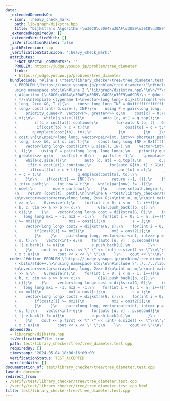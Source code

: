 ```yaml
---
data:
  _extendedDependsOn:
  - icon: ':heavy_check_mark:'
    path: lib/graph/dijkstra.hpp
    title: "Dijkstra's Algorithm (\u30C0\u30A4\u30AF\u30B9\u30C8\u30E9\u6CD5)"
  _extendedRequiredBy: []
  _extendedVerifiedWith: []
  _isVerificationFailed: false
  _pathExtension: cpp
  _verificationStatusIcon: ':heavy_check_mark:'
  attributes:
    '*NOT_SPECIAL_COMMENTS*': ''
    PROBLEM: https://judge.yosupo.jp/problem/tree_diameter
    links:
    - https://judge.yosupo.jp/problem/tree_diameter
  bundledCode: "#line 1 \"test/library_checker/tree/tree_diameter.test.cpp\"\n#define\
    \ PROBLEM \"https://judge.yosupo.jp/problem/tree_diameter\"\n#include <bits/stdc++.h>\n\
    using namespace std;\n\n#line 2 \"lib/graph/dijkstra.hpp\"\n\n/**\n * @brief Dijkstra's\
    \ Algorithm (\u30C0\u30A4\u30AF\u30B9\u30C8\u30E9\u6CD5)\n * @docs docs/graph/dijkstra.md\n\
    \ */\n\ntemplate <typename T>\nvector<long long> dijkstra(const vector<vector<array<long\
    \ long, 2>>> &G, T x){\n    const long long INF = 0x1fffffffffffffff;\n    vector<long\
    \ long> cost((int) G.size(), INF);\n    using P = pair<long long, long long>;\n\
    \    priority_queue<P, vector<P>, greater<>> q;\n    cost[x] = 0;\n    q.emplace(0,\
    \ x);\n\n    while(q.size()){\n        auto [c, at] = q.top();\n        q.pop();\n\
    \        if(c > cost[at]) continue;\n        for(auto &[to, t] : G[at]){\n   \
    \         if(cost[to] > c + t){\n                cost[to] = c + t;\n         \
    \       q.emplace(cost[to], to);\n            }\n        }\n    }\n    return\
    \ cost;\n}\n\npair<long long, vector<pair<int, int>>> shortest_path(const vector<vector<array<long\
    \ long, 2>>> &G, int s, int t){\n    const long long INF = 0x1fffffffffffffff;\n\
    \    vector<long long> cost((int) G.size(), INF);\n    vector<int> par((int) G.size(),\
    \ -1);\n    using P = pair<long long, long long>;\n    priority_queue<P, vector<P>,\
    \ greater<>> q;\n    cost[s] = 0;\n    par[s] = -1;\n    q.emplace(0, s);\n\n\
    \    while(q.size()){\n        auto [c, at] = q.top();\n        q.pop();\n   \
    \     if(c > cost[at]) continue;\n        for(auto &[to, t] : G[at]){\n      \
    \      if(cost[to] > c + t){\n                par[to] = at;\n                cost[to]\
    \ = c + t;\n                q.emplace(cost[to], to);\n            }\n        }\n\
    \    }\n\n    if(cost[t] == INF){\n        return {-1, {}};\n    }\n    vector<pair<int,\
    \ int>> path;\n    int now = t;\n    while(par[now] != -1){\n        path.emplace_back(par[now],\
    \ now);\n        now = par[now];\n    }\n    reverse(path.begin(), path.end());\n\
    \n    return {cost[t], path};\n}\n#line 6 \"test/library_checker/tree/tree_diameter.test.cpp\"\
    \n\nvector<vector<array<long long, 2>>> G;\n\nint n, m;\n\nint main(){\n    cin\
    \ >> n;\n    G.resize(n);\n    for(int i = 0; i < n - 1; i++){\n        int a,\
    \ b, c; cin >> a >> b >> c;\n        G[a].push_back({b, c});\n        G[b].push_back({a,\
    \ c});\n    }\n    vector<long long> cost = dijkstra(G, 0);\n    int s, t;\n \
    \   long long mx1 = -1, mx2 = -1;\n    for(int i = 0; i < n; i++){\n        if(cost[i]\
    \ >= mx1){\n            mx1 = cost[i];\n            s = i;\n        }\n    }\n\
    \    vector<long long> cost2 = dijkstra(G, s);\n    for(int i = 0; i < n; i++){\n\
    \        if(cost2[i] >= mx2){\n            mx2 = cost2[i];\n            t = i;\n\
    \        }\n    }\n    pair<long long, vector<pair<int, int>>> p = shortest_path(G,\
    \ s, t);\n    vector<int> e;\n    for(auto [u, v] : p.second){\n        if(!e.size()\
    \ || e.back() != u){\n            e.push_back(u);\n        }\n        e.push_back(v);\n\
    \    }\n    cout << p.first << \" \" << (int) e.size() << \"\\n\";\n    for(auto\
    \ x : e){\n        cout << x << \" \";\n    }\n    cout << \"\\n\";\n}\n"
  code: "#define PROBLEM \"https://judge.yosupo.jp/problem/tree_diameter\"\n#include\
    \ <bits/stdc++.h>\nusing namespace std;\n\n#include \"../../../lib/graph/dijkstra.hpp\"\
    \n\nvector<vector<array<long long, 2>>> G;\n\nint n, m;\n\nint main(){\n    cin\
    \ >> n;\n    G.resize(n);\n    for(int i = 0; i < n - 1; i++){\n        int a,\
    \ b, c; cin >> a >> b >> c;\n        G[a].push_back({b, c});\n        G[b].push_back({a,\
    \ c});\n    }\n    vector<long long> cost = dijkstra(G, 0);\n    int s, t;\n \
    \   long long mx1 = -1, mx2 = -1;\n    for(int i = 0; i < n; i++){\n        if(cost[i]\
    \ >= mx1){\n            mx1 = cost[i];\n            s = i;\n        }\n    }\n\
    \    vector<long long> cost2 = dijkstra(G, s);\n    for(int i = 0; i < n; i++){\n\
    \        if(cost2[i] >= mx2){\n            mx2 = cost2[i];\n            t = i;\n\
    \        }\n    }\n    pair<long long, vector<pair<int, int>>> p = shortest_path(G,\
    \ s, t);\n    vector<int> e;\n    for(auto [u, v] : p.second){\n        if(!e.size()\
    \ || e.back() != u){\n            e.push_back(u);\n        }\n        e.push_back(v);\n\
    \    }\n    cout << p.first << \" \" << (int) e.size() << \"\\n\";\n    for(auto\
    \ x : e){\n        cout << x << \" \";\n    }\n    cout << \"\\n\";\n}"
  dependsOn:
  - lib/graph/dijkstra.hpp
  isVerificationFile: true
  path: test/library_checker/tree/tree_diameter.test.cpp
  requiredBy: []
  timestamp: '2024-05-04 18:06:16+09:00'
  verificationStatus: TEST_ACCEPTED
  verifiedWith: []
documentation_of: test/library_checker/tree/tree_diameter.test.cpp
layout: document
redirect_from:
- /verify/test/library_checker/tree/tree_diameter.test.cpp
- /verify/test/library_checker/tree/tree_diameter.test.cpp.html
title: test/library_checker/tree/tree_diameter.test.cpp
---
```


